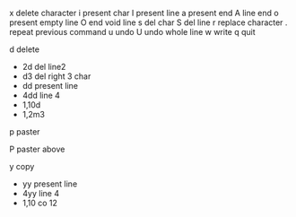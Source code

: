 x   delete character
i   present char
I   present line
a   present end
A   line end
o   present empty line
O   end void line
s   del char
S   del line
r   replace character
.   repeat previous command
u   undo
U   undo whole line
w   write
q   quit

d	delete
- 2d	del line2
- d3	del right 3 char
- dd	present line
- 4dd	line 4
- 1,10d
- 1,2m3

p	paster

P   paster above

y   copy
- yy    present line
- 4yy   line 4
- 1,10 co 12